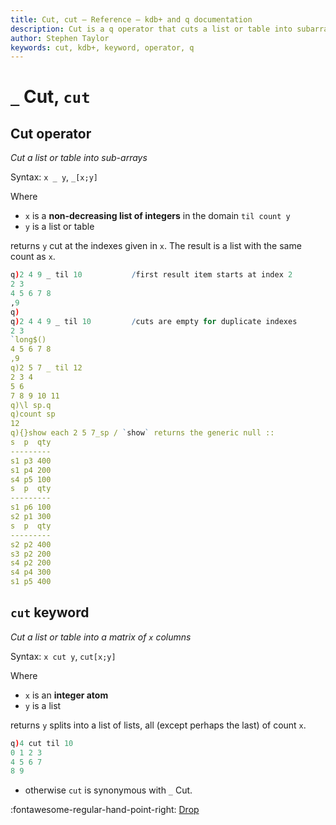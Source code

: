 ```yaml
---
title: Cut, cut – Reference – kdb+ and q documentation
description: Cut is a q operator that cuts a list or table into subarrays. cut is a q keyword that cuts a list or table into a matrix into a specified number of columns. 
author: Stephen Taylor
keywords: cut, kdb+, keyword, operator, q
---
```

# `_` Cut, `cut`





## Cut operator

_Cut a list or table into sub-arrays_

Syntax: `x _ y`, `_[x;y]`

Where 

-   `x` is a **non-decreasing list of integers** in the domain `til count y` 
-   `y` is a list or table

returns `y` cut at the indexes given in `x`. The result is a list with the same count as `x`.

```q
q)2 4 9 _ til 10           /first result item starts at index 2
2 3
4 5 6 7 8
,9
q)
q)2 4 4 9 _ til 10         /cuts are empty for duplicate indexes
2 3
`long$()
4 5 6 7 8
,9
q)2 5 7 _ til 12
2 3 4
5 6
7 8 9 10 11
q)\l sp.q
q)count sp
12
q){}show each 2 5 7_sp / `show` returns the generic null ::
s  p  qty
---------
s1 p3 400
s1 p4 200
s4 p5 100
s  p  qty
---------
s1 p6 100
s2 p1 300
s  p  qty
---------
s2 p2 400
s3 p2 200
s4 p2 200
s4 p4 300
s1 p5 400
```



## `cut` keyword

_Cut a list or table into a matrix of `x` columns_

Syntax: `x cut y`, `cut[x;y]`

Where 

-   `x` is an **integer atom**
-   `y` is a list

returns `y` splits into a list of lists, all (except perhaps the last) of count `x`.

```q
q)4 cut til 10
0 1 2 3
4 5 6 7
8 9
```

- otherwise `cut` is synonymous with `_` Cut.




:fontawesome-regular-hand-point-right:
[Drop](drop.md)